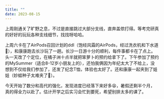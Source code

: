 ```yaml
---
title: ""
date: 2023-08-15
---
```

上周刚通关了旷野之息，不过是直接跳过大部分支线，直奔盖侬打得。等考完研真的好好的玩玩各种支线细节，找找呀哈哈。

上周六卡在了AirPods召回计划的ddl（饱经风霜的AirPods，经过洗衣机和下水道🤦），和康康跑去长沙玩了一趟。长沙一日游十分的顺利，每件事都卡在了点上。头一天改了个定位，在橘子洲十点半就把笨萝卜的预约给拿下了。下午参加了预约的MySummer（适合8-12岁小朋友上的），还怕我俩因为年纪太大了不给上，没想到不仅给我们参加了，还发了纪念T恤，体验也太好了。还和康康一起夹到了娃娃（妙蛙种子太难夹了😤）。

今天开始了数分和高代的强化，发现进度已经落下来好多😫，暑假还剩半个月，真的得全力以赴了。估计开学之后实习会忙到要死，希望别排太多的课了。